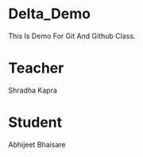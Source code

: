 # Delta_Demo
This Is Demo For Git And Github Class.

# Teacher 
Shradha Kapra

# Student 
Abhijeet Bhaisare